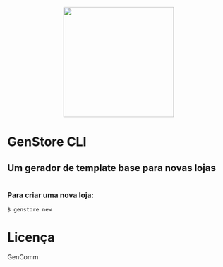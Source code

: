 <p align="center" >
  <img src="https://gencomm.com.br/wp-content/uploads/2019/10/GenStore_logo_rgb.png" width="250">
</p>

# GenStore CLI

## Um gerador de template base para novas lojas

#

### Para criar uma nova loja:

```shell
$ genstore new
```

# Licença

GenComm
